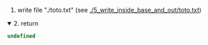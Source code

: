 1. write file "./toto.txt" (see [./5_write_inside_base_and_out/toto.txt](./5_write_inside_base_and_out/toto.txt))

<details open>
  <summary>2. return</summary>

```js
undefined
```
</details>